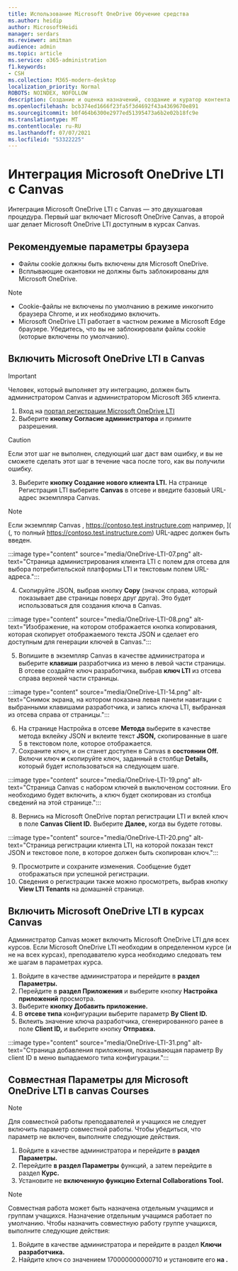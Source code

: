 ```yaml
---
title: Использование Microsoft OneDrive Обучение средства
ms.author: heidip
author: MicrosoftHeidi
manager: serdars
ms.reviewer: amitman
audience: admin
ms.topic: article
ms.service: o365-administration
f1.keywords:
- CSH
ms.collection: M365-modern-desktop
localization_priority: Normal
ROBOTS: NOINDEX, NOFOLLOW
description: Создание и оценка назначений, создание и куратор контента курсов и совместное взаимодействие с файлами в режиме реального времени с новым приложением Microsoft OneDrive Обучение средства взаимодействия.
ms.openlocfilehash: bcb374ed1666f23fa5f3d4692f43a4369670e891
ms.sourcegitcommit: b0f464b6300e2977ed51395473a6b2e02b18fc9e
ms.translationtype: MT
ms.contentlocale: ru-RU
ms.lasthandoff: 07/07/2021
ms.locfileid: "53322225"
---
```

# <a name="integrate-microsoft-onedrive-lti-with-canvas"></a>Интеграция Microsoft OneDrive LTI с Canvas

Интеграция Microsoft OneDrive LTI с Canvas — это двухшаговая процедура. Первый шаг включает Microsoft OneDrive Canvas, а второй шаг делает Microsoft OneDrive LTI доступным в курсах Canvas.

## <a name="recommended-browser-settings"></a>Рекомендуемые параметры браузера

- Файлы cookie должны быть включены для Microsoft OneDrive.
- Всплывающие окантовки не должны быть заблокированы для Microsoft OneDrive.

> [!NOTE]
> - Cookie-файлы не включены по умолчанию в режиме инкогнито браузера Chrome, и их необходимо включить.
> - Microsoft OneDrive LTI работает в частном режиме в Microsoft Edge браузере. Убедитесь, что вы не заблокировали файлы cookie (которые включены по умолчанию).

## <a name="enable-microsoft-onedrive-lti-in-canvas"></a>Включить Microsoft OneDrive LTI в Canvas

> [!IMPORTANT]
> Человек, который выполняет эту интеграцию, должен быть администратором Canvas и администратором Microsoft 365 клиента.

1. Вход на <a href="https://onedrivelti.microsoft.com/admin" target="_blank">портал регистрации Microsoft OneDrive LTI</a>
1. Выберите **кнопку Согласие администратора** и примите разрешения.

> [!CAUTION]
> Если этот шаг не выполнен, следующий шаг даст вам ошибку, и вы не сможете сделать этот шаг в течение часа после того, как вы получили ошибку.

3. Выберите **кнопку Создание нового клиента LTI.** На странице Регистрация LTI выберите **Canvas** в отсеве и введите базовый URL-адрес экземпляра Canvas.

> [!NOTE]
> Если экземпляр Canvas , https://contoso.test.instructure.com например, ]( (, то полный https://contoso.test.instructure.com) URL-адрес должен быть введен.

:::image type="content" source="media/OneDrive-LTI-07.png" alt-text="Страница администрирования клиента LTI с полем для отсева для выбора потребительской платформы LTI и текстовым полем URL-адреса.":::

4. Скопируйте JSON, выбрав кнопку **Copy** (значок справа, который показывает две страницы поверх друг друга). Это будет использоваться для создания ключа в Canvas.

:::image type="content" source="media/OneDrive-LTI-08.png" alt-text="Изображение, на котором отображается кнопка копирования, которая скопирует отображаемого текста JSON и сделает его доступным для генерации ключей в Canvas.":::

5. Вопишите в экземпляр Canvas в качестве администратора и выберите **клавиши** разработчика из меню в левой части страницы. В отсеве создайте ключ разработчика, выбрав **ключ LTI** из отсева справа верхней части страницы.

:::image type="content" source="media/OneDrive-LTI-14.png" alt-text="Снимок экрана, на котором показана левая панели навигации с выбранными клавишами разработчика, и запись ключа LTI, выбранная из отсева справа от страницы.":::

6. На странице Настройка в отсеве **Метода** выберите в качестве метода вклейку JSON и вклеите текст **JSON,** скопированные в шаге 5 в текстовом поле, которое отображается.
7. Сохраните ключ, и он станет доступен в Canvas в **состоянии Off.** Включи ключ **и** скопируйте ключ, заданный в столбце **Details,** который будет использоваться на следующем шаге.

:::image type="content" source="media/OneDrive-LTI-19.png" alt-text="Страница Canvas с набором ключей в выключеном состоянии. Его необходимо будет включить, а ключ будет скопирован из столбца сведений на этой странице.":::

8. Вернись на Microsoft OneDrive портал регистрации LTI и вклей ключ в поле **Canvas Client ID.** Выберите **Далее,** когда вы будете готовы.

:::image type="content" source="media/OneDrive-LTI-20.png" alt-text="Страница регистрации клиента LTI, на которой показан текст JSON и текстовое поле, в которое должен быть скопирован ключ.":::

9. Просмотрите и сохраните изменения. Сообщение будет отображаться при успешной регистрации.
10. Сведения о регистрации также можно просмотреть, выбрав кнопку **View LTI Tenants** на домашней странице.

## <a name="enable-microsoft-onedrive-lti-in-canvas-courses"></a>Включить Microsoft OneDrive LTI в курсах Canvas

Администратор Canvas может включить Microsoft OneDrive LTI для всех курсов. Если Microsoft OneDrive LTI необходим в определенном курсе (и не на всех курсах), преподавателю курса необходимо следовать тем же шагам в параметрах курса.

1. Войдите в качестве администратора и перейдите в **раздел Параметры.**
2. Перейдите в **раздел Приложения** и выберите кнопку **Настройка приложений** просмотра.
3. Выберите **кнопку Добавить приложение.**
4. В **отсеве типа** конфигурации выберите параметр **By Client ID.**
5. Вклеить значение ключа разработчика, сгенерированного ранее в поле **Client ID,** и выберите кнопку **Отправка.**

:::image type="content" source="media/OneDrive-LTI-31.png" alt-text="Страница добавления приложения, показывающая параметр By client ID в меню выпадаемого типа конфигурации.":::

## <a name="collaboration-settings-for-microsoft-onedrive-lti-in-canvas-courses"></a>Совместная Параметры для Microsoft OneDrive LTI в canvas Courses

> [!NOTE]
> Для совместной работы преподавателей и учащихся не следует включить параметр совместной работы. Чтобы убедиться, что параметр не включен, выполните следующие действия.

1. Войдите в качестве администратора и перейдите в **раздел Параметры.**
1. Перейдите **в раздел Параметры** функций, а затем перейдите в раздел **Курс.**
1. Установите не **включенную функцию External Collaborations Tool.**

> [!NOTE]
> Совместная работа может быть назначена отдельным учащимся и группам учащихся. Назначение отдельным учащимся работает по умолчанию. Чтобы назначить совместную работу группе учащихся, выполните следующие действия:

1. Войдите в качестве администратора и перейдите в раздел **Ключи разработчика.**
1. Найдите ключ со значением 170000000000710 и установите его **на .**
